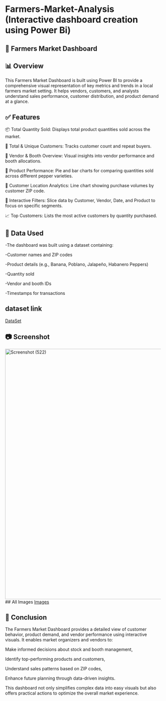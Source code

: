 # Farmers-Market-Analysis (Interactive dashboard  creation using Power Bi)

## 🧺 Farmers Market Dashboard

## 📊 Overview
This Farmers Market Dashboard is built using Power BI to provide a comprehensive visual representation of key metrics and trends in a local farmers market setting. It helps vendors, customers, and analysts understand sales performance, customer distribution, and product demand at a glance.

## ✅ Features
📦 Total Quantity Sold: Displays total product quantities sold across the market.

👥 Total & Unique Customers: Tracks customer count and repeat buyers.

🏬 Vendor & Booth Overview: Visual insights into vendor performance and booth allocations.

🧅 Product Performance: Pie and bar charts for comparing quantities sold across different pepper varieties.

📍 Customer Location Analytics: Line chart showing purchase volumes by customer ZIP code.

🔄 Interactive Filters: Slice data by Customer, Vendor, Date, and Product to focus on specific segments.

📈 Top Customers: Lists the most active customers by quantity purchased.

## 📁 Data Used
-The dashboard was built using a dataset containing:

-Customer names and ZIP codes

-Product details (e.g., Banana, Poblano, Jalapeño, Habanero Peppers)

-Quantity sold

-Vendor and booth IDs

-Timestamps for transactions
## dataset link
 <a href ="https://github.com/rikshithbommena/Farmer-Market-Analysis/tree/main/datasets">DataSet</a>

## 📷 Screenshot
<img width="1435" height="807" alt="Screenshot (522)" src="https://github.com/user-attachments/assets/fadac799-dd16-4339-9eb5-dbb95ae7257b" />
## All Images
<a href="https://github.com/rikshithbommena/Farmer-Market-Analysis/tree/main/Images">Images<a/>

## 🧾 Conclusion
The Farmers Market Dashboard provides a detailed view of customer behavior, product demand, and vendor performance using interactive visuals. It enables market organizers and vendors to:

Make informed decisions about stock and booth management,

Identify top-performing products and customers,

Understand sales patterns based on ZIP codes,

Enhance future planning through data-driven insights.

This dashboard not only simplifies complex data into easy visuals but also offers practical actions to optimize the overall market experience.






